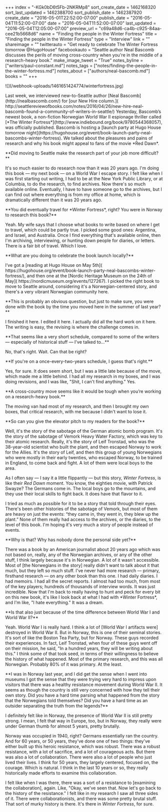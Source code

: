 +++
index = "-KGk0bD6t5Fb-2NKRMp8"
sort_create_date = 1462168320
sort_last_updated = 1462388700
sort_publish_date = 1462387920
create_date = "2016-05-01T22:52:00-07:00"
publish_date = "2016-05-04T11:52:00-07:00"
date = "2016-05-04T11:52:00-07:00"
last_updated = "2016-05-04T12:05:00-07:00"
preview_url = "c69a48d6-ca4b-c925-84aa-cee21b5668d6"
name = "Finding the people in the Winter Fortress"
title = "Finding the people in the Winter Fortress"
type = "Interview"
link = ""
shareimage = ""
twitterauto = "Get ready to celebrate The Winter Fortress tomorrow @HugoHouse"
facebookauto = "Seattle author Neal Bascomb discusses the perils of moving cross-country when you're in the middle of a research-heavy book."
make_image_tweet = "True"
notes_byline = ["writers/paul-constant.md"]
notes_tags = ["notes/finding-the-people-in-the-winter-fortress.md"]
notes_about = ["authors/neal-bascomb.md"]
books = ""
+++
<p class="image-left">![](/webhook-uploads/1461651424774/winterfortress.jpg)</p>

<p class="intro">Last week, we interviewed new-to-Seattle author [Neal Bascomb](http://nealbascomb.com/) for [our New Hire column.]( http://seattlereviewofbooks.com/notes/2016/04/26/new-hire-neal-bascomb-found-a-community-of-writers-in-seattle/) Yesterday, Bascomb’s newest book, a non-fiction Norwegian World War II espionage thriller called [*The Winter Fortress*](http://www.indiebound.org/book/9780544368057), was officially published. Bascomb is hosting a [launch party at Hugo House tomorrow night](https://hugohouse.org/event/book-launch-party-neal-bascombs-winter-fortress). We talked about the pleasures and pains of research and why his book might appeal to fans of the movie *Red Dawn*.</p>

<p class="noindent">**Did moving to Seattle make the research part of your job more difficult?**</p>

<p class="noindent">It's so much easier to do research now than it was 20 years ago. I'm doing this book — my next book — on a World War I escape story. I felt like when I was first starting out writing, I had to be at the New York Public Library, or at Columbia, to do the research, to find archives. Now there's so much available online. Eventually, I have to have someone go to the archives, but I can find out where everything is from my office at home, which is dramatically different than it was 20 years ago.</p> 

<p class="noindent">**You did eventually travel for *Winter Fortress*, right? You were in Norway to research this book?**</p>

<p class="noindent">Yeah. My wife says that I choose what books to write based on where I get to travel, which could be partly true. I picked some good ones: Argentina, and Israel, and Australia. Once I find everything that's available online, then I'm archiving, interviewing, or hunting down people for diaries, or letters. There is a fair bit of travel. Which I love.</p>

<p class="noindent">**What are you doing to celebrate the book launch locally?**</p>

<p class="noindent">I’ve got a [reading at Hugo House on May 5th]( https://hugohouse.org/event/book-launch-party-neal-bascombs-winter-fortress/), and then one at the [Nordic Heritage Museum on the 24th of May]( https://nordicmuseum.org/events/127267). I picked the right book to move to Seattle around, considering it's a Norwegian-centered story, and there's a very vibrant Norwegian community here. </p>

<p class="noindent">**This is probably an obvious question, but just to make sure, you were done with the book by the time you moved here in the summer of last year?**</p>

<p class="noindent">I finished it here. I edited it here. I actually did all the hard work on it here. The writing is easy, the revising is where the challenge comes in.</p>

<p class="noindent">**That seems like a very short schedule, compared to some of the writers — especially of historical stuff — I've talked to...**</p>

<p class="noindent">No, that's right. Wait. Can that be right?</p>

<p class="noindent">**If you're on a once-every-two-years schedule, I guess that's right.**</p>

<p class="noindent">Yes, for sure. It does seem short, but I was a little late because of the move, which made me a little behind. I had all my research in my boxes, and I was doing revisions, and I was like, "Shit, I can't find anything." Yes.</p>

<p class="noindent">**A cross-country move seems like it would be tough when you’re working on a research-heavy book.**</p>

<p class="noindent">The moving van had most of my research, and then I brought my own boxes, that critical research, with me because I didn't want to lose it.</p>

<p class="noindent">**So can you give the elevator pitch to my readers for the book?**</p>

<p class="noindent">Well, it's the story of the sabotage of the German atomic bomb program. It's the story of the sabotage of Vemork Heavy Water Factory, which was key to their atomic research. Really, it's the story of Leif Tronstad, who was the 38-year-old scientist who built the plant, and then escaped Norway to work for the Allies. It's the story of Leif, and then this group of young Norwegians who were mostly in their early twenties, who escaped Norway, to be trained in England, to come back and fight. A lot of them were local boys to the area.</p> 

As I often say — I say it a little flippantly — but this story, *Winter Fortress*, is like their *Red Dawn* moment. You know, the eighties movie, with Patrick Swayze? The Germans come in. The local boys go to the mountains, and they use their local skills to fight back. It does have that flavor to it.

I tried as much as possible for it to be a story that told through their eyes. There's been other histories of the sabotage of Vemork, but most of them are heavy on just the events: “they came in, they went in, they blew up the plant.” None of them really had access to the archives, or the diaries, to the level of this book. I'm hoping it's very much a story of people instead of events.

<p class="noindent">**Why is that? Why has nobody done the personal side yet?**</p>

<p class="noindent">There was a book by an American journalist about 20 years ago which was not based on, really, any of the Norwegian archives, or any of the other stuff, I think largely because it's in Norwegian. A lot of it wasn't accessible. Most of [the Norwegians in the story] really didn't want to talk about it that much, but they left so much stuff. I've never had more research — primary, firsthand research — on any other book than this one. I had daily diaries. I had memoirs. I had all the secret reports. I almost had too much, from most of the key players; hundreds of thousands of interview words. It was just incredible. Now that I'm back to really having to hunt and peck for every bit on this new book, it's like I look back at what I had with *Winter Fortress*, and I'm like, "I hate everything." It was a dream.</p>

<p class="noindent">**Is that also just because of the time difference between World War I and World War II?**</p>

<p class="noindent">Yeah. World War I is really hard. I think a lot of [World War I artifacts were] destroyed in World War II. But in Norway, this is  one of their seminal stories. It's sort of like the Boston Tea Party, but for Norway. These guys recorded their experiences. In fact, Leif Tronstad, when four of these guys went off on their mission, he said, "In a hundred years, they will be writing about this." I think some of that took seed, in terms of their willingness to believe the history of what happened. Most of the primary research, and this was all Norwegian. Probably 80% of it was primary. At the least.</p>

<p class="noindent">**I was in Norway last year, and I did get the sense when I went into museums I got the sense that they were trying very hard to impress upon visitors that there was a healthy resistance movement during World War II. It seems as though the country is still very concerned with how they tell their own story. Did you have a hard time parsing what happened from the story that the Norwegians told themselves? Did you have a hard time as an outsider separating the truth from the legends?**</p>

<p class="noindent">I definitely felt like in Norway, the presence of World War II is still pretty strong. I mean, I felt that way in Europe, too, but in Norway, they really were under German thumb for almost 5 years, pretty brutally.</p>

Norway was occupied in 1940, right? Germans essentially ran the country. And for 60 years, or 50 years, they've done one of two things: they've either built up this heroic resistance, which was robust. There was a robust resistance, with a lot of sacrifice, and a lot of courageous acts. But there was also a lot of collaboration. There were also a lot of people who just lived their lives. I think for 50 years, they largely centered, focused on, the courage. Which is natural. I think in the last 10 years or so, they really historically made efforts to examine this collaboration.

I felt like when I was there, there was a sort of a resistance to [examining the collaboration], again. Like, "Okay, we've seen that. Now let's go back to the history of the resistance." I felt like in my research I saw all three sides of it. There were collaborationists, and there was some pretty brutal stuff. That sort of murky history is there. It's there in *Winter Fortress*, for sure. 





